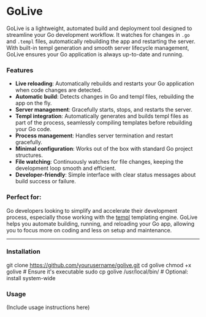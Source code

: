 # GoLive

GoLive is a lightweight, automated build and deployment tool designed to streamline your Go development workflow. It watches for changes in `.go` and `.templ` files, automatically rebuilding the app and restarting the server. With built-in templ generation and smooth server lifecycle management, GoLive ensures your Go application is always up-to-date and running.

### Features

- **Live reloading**: Automatically rebuilds and restarts your Go application when code changes are detected.
- **Automatic build**: Detects changes in Go and templ files, rebuilding the app on the fly.
- **Server management**: Gracefully starts, stops, and restarts the server.
- **Templ integration**: Automatically generates and builds templ files as part of the process, seamlessly compiling templates before rebuilding your Go code.
- **Process management**: Handles server termination and restart gracefully.
- **Minimal configuration**: Works out of the box with standard Go project structures.
- **File watching**: Continuously watches for file changes, keeping the development loop smooth and efficient.
- **Developer-friendly**: Simple interface with clear status messages about build success or failure.

### Perfect for:

Go developers looking to simplify and accelerate their development process, especially those working with the [templ](https://github.com/templ-lang/templ) templating engine. GoLive helps you automate building, running, and reloading your Go app, allowing you to focus more on coding and less on setup and maintenance.

---

### Installation

git clone https://github.com/yourusername/golive.git
cd golive
chmod +x golive # Ensure it's executable
sudo cp golive /usr/local/bin/ # Optional: install system-wide

### Usage

(Include usage instructions here)
